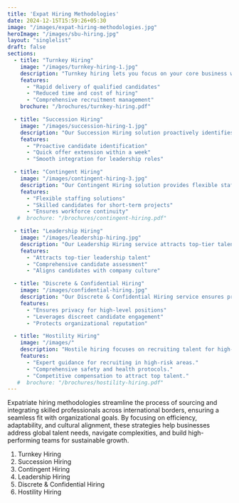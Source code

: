 ```yaml
---
title: 'Expat Hiring Methodologies'
date: 2024-12-15T15:59:26+05:30
image: "/images/expat-hiring-methodologies.jpg"
heroImage: "/images/sbu-hiring.jpg"
layout: "singlelist"
draft: false
sections:
  - title: "Turnkey Hiring"
    image: "/images/turnkey-hiring-1.jpg"
    description: "Turnkey hiring lets you focus on your core business while we handle the entire recruitment process, ensuring rapid delivery aligned with your hiring needs. Our expertise saves you time and costs while improving the quality of your hires."
    features:
      - "Rapid delivery of qualified candidates"
      - "Reduced time and cost of hiring"
      - "Comprehensive recruitment management"
    brochure: "/brochures/turnkey-hiring.pdf"

  - title: "Succession Hiring"
    image: "/images/succession-hiring-1.jpg"
    description: "Our Succession Hiring solution proactively identifies and develops candidates for key leadership roles, allowing you to extend offers within a week when vacancies arise. We support a smooth integration process, transforming leadership hiring into a manageable strategy."
    features:
      - "Proactive candidate identification"
      - "Quick offer extension within a week"
      - "Smooth integration for leadership roles"

  - title: "Contingent Hiring"
    image: "/images/contingent-hiring-3.jpg"
    description: "Our Contingent Hiring solution provides flexible staffing for immediate needs, supplying skilled candidates for short-term projects and ensuring workforce continuity. This approach allows quick adaptation to changing demands without sacrificing quality."
    features:
      - "Flexible staffing solutions"
      - "Skilled candidates for short-term projects"
      - "Ensures workforce continuity"
   #  brochure: "/brochures/contingent-hiring.pdf"

  - title: "Leadership Hiring"
    image: "/images/leadership-hiring.jpg"
    description: "Our Leadership Hiring service attracts top-tier talent for critical roles, employing a comprehensive assessment to ensure candidates align with your company culture. This strategic fit drives long-term success and organizational growth."
    features:
      - "Attracts top-tier leadership talent"
      - "Comprehensive candidate assessment"
      - "Aligns candidates with company culture"

  - title: "Discrete & Confidential Hiring"
    image: "/images/confidential-hiring.jpg"
    description: "Our Discrete & Confidential Hiring service ensures privacy in recruiting for high-level positions, leveraging networks to engage exceptional candidates discreetly. This approach protects your organization's reputation and maintains candidate confidentiality."
    features:
      - "Ensures privacy for high-level positions"
      - "Leverages discreet candidate engagement"
      - "Protects organizational reputation"

  - title: "Hostility Hiring"
    image: "/images/"
    description: "Hostile hiring focuses on recruiting talent for high-risk environments, where safety and stability are crucial. By ensuring transparent processes and providing robust support, organizations can attract skilled professionals capable of thriving in challenging settings."
    features:
      - "Expert guidance for recruiting in high-risk areas."
      - "Comprehensive safety and health protocols."
      - "Competitive compensation to attract top talent."
   #  brochure: "/brochures/hostility-hiring.pdf"
---
```


Expatriate hiring methodologies streamline the process of sourcing and integrating skilled professionals across international borders, ensuring a seamless fit with organizational goals. By focusing on efficiency, adaptability, and cultural alignment, these strategies help businesses address global talent needs, navigate complexities, and build high-performing teams for sustainable growth.

1. Turnkey Hiring
2. Succession Hiring  
3. Contingent Hiring  
4. Leadership Hiring  
5. Discrete & Confidential Hiring  
6. Hostility Hiring

<!--more-->